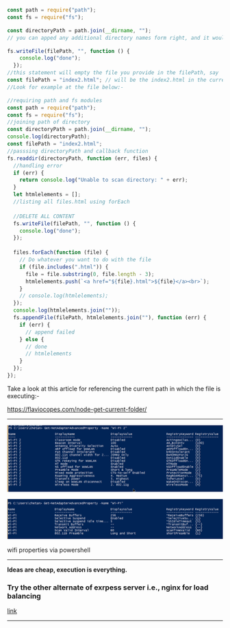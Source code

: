 ```js
const path = require("path");
const fs = require("fs");
```

```js
const directoryPath = path.join(__dirname, "");
// you can apped any additional directory names form right, and it would make a complete directory location like, path.join(_dirname,"rome","italy","spain/india") would make the directoryPath to be resolved to "current_directory/rome/italy/spain/india"
```

```js
fs.writeFile(filePath, "", function () {
    console.log("done");
  });
//this statement will empty the file you provide in the filePath, say 
const filePath = "index2.html"; // will be the index2.html in the current directory.
//Look for example at the file below:-
```

```js
//requiring path and fs modules
const path = require("path");
const fs = require("fs");
//joining path of directory
const directoryPath = path.join(__dirname, "");
console.log(directoryPath);
const filePath = "index2.html";
//passsing directoryPath and callback function
fs.readdir(directoryPath, function (err, files) {
  //handling error
  if (err) {
    return console.log("Unable to scan directory: " + err);
  }
  let htmlelements = [];
  //listing all files.html using forEach

  //DELETE ALL CONTENT
  fs.writeFile(filePath, "", function () {
    console.log("done");
  });

  files.forEach(function (file) {
    // Do whatever you want to do with the file
    if (file.includes(".html")) {
      file = file.substring(0, file.length - 3);
      htmlelements.push(`<a href="${file}.html">${file}</a><br>`);
    }
    // console.log(htmlelements);
  });
  console.log(htmlelements.join(""));
  fs.appendFile(filePath, htmlelements.join(""), function (err) {
    if (err) {
      // append failed
    } else {
      // done
      // htmlelements
    }
  });
});

```

Take a look at this article for referencing the current path in which the file is executing:-

https://flaviocopes.com/node-get-current-folder/

***

![image-20200513213226812](image-20200513213226812.png)

![image-20200513213255407](image-20200513213255407.png)

wifi properties via powershell

***

**Ideas are cheap, execution is everything.**

### Try the other alternate of exrpess server i.e., nginx for load balancing

[link](https://www.nginx.com/)

***

